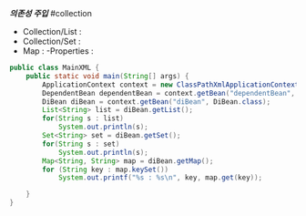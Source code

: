 ***의존성 주입***
#collection
- Collection/List : <list>
- Collection/Set : <set>
- Map            : <map>
-Properties      : <props>

```java
public class MainXML {
    public static void main(String[] args) {
        ApplicationContext context = new ClassPathXmlApplicationContext("di.xml");
        DependentBean dependentBean = context.getBean("dependentBean", DependentBean.class);
        DiBean diBean = context.getBean("diBean", DiBean.class);
        List<String> list = diBean.getList();
        for(String s : list)
            System.out.println(s);
        Set<String> set = diBean.getSet();
        for(String s : set)
            System.out.println(s);
        Map<String, String> map = diBean.getMap();
        for (String key : map.keySet())
            System.out.printf("%s : %s\n", key, map.get(key));

    }
}
```

